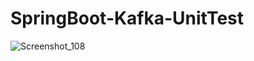 # SpringBoot-Kafka-UnitTest
![Screenshot_108](https://user-images.githubusercontent.com/21373505/168661923-3aace870-1717-41ea-9ebe-13cff6e65ce9.png)

